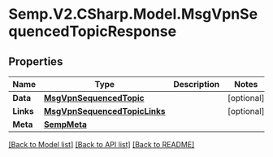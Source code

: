 # Semp.V2.CSharp.Model.MsgVpnSequencedTopicResponse
## Properties

Name | Type | Description | Notes
------------ | ------------- | ------------- | -------------
**Data** | [**MsgVpnSequencedTopic**](MsgVpnSequencedTopic.md) |  | [optional] 
**Links** | [**MsgVpnSequencedTopicLinks**](MsgVpnSequencedTopicLinks.md) |  | [optional] 
**Meta** | [**SempMeta**](SempMeta.md) |  | 

[[Back to Model list]](../README.md#documentation-for-models) [[Back to API list]](../README.md#documentation-for-api-endpoints) [[Back to README]](../README.md)

